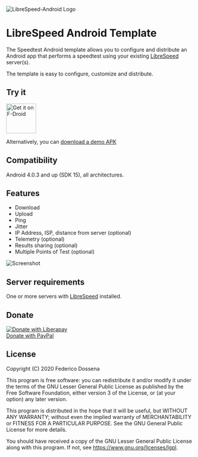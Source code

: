 ![LibreSpeed-Android Logo](https://github.com/adolfintel/speedtest-android/blob/master/.github/Readme-Logo.png?raw=true)
 
# LibreSpeed Android Template
The Speedtest Android template allows you to configure and distribute an Android app that performs a speedtest using your existing [LibreSpeed](https://github.com/librespeed/speedtest) server(s).

The template is easy to configure, customize and distribute.
 
## Try it

[<img src="https://fdroid.gitlab.io/artwork/badge/get-it-on.png"
     alt="Get it on F-Droid"
     height="80">](https://f-droid.org/packages/com.dosse.speedtest/)

Alternatively, you can [download a demo APK](https://downloads.fdossena.com/geth.php?r=speedtest-android-apk)

## Compatibility
Android 4.0.3 and up (SDK 15), all architectures.

## Features
* Download
* Upload
* Ping
* Jitter
* IP Address, ISP, distance from server (optional)
* Telemetry (optional)
* Results sharing (optional)
* Multiple Points of Test (optional)

![Screenshot](https://github.com/librespeed/speedtest-android/blob/master/.github/screenshots.png?raw=true)

## Server requirements
One or more servers with [LibreSpeed](https://github.com/librespeed/speedtest) installed.

## Donate
[![Donate with Liberapay](https://liberapay.com/assets/widgets/donate.svg)](https://liberapay.com/fdossena/donate)  
[Donate with PayPal](https://www.paypal.me/sineisochronic)  

## License
Copyright (C) 2020 Federico Dossena

This program is free software: you can redistribute it and/or modify
it under the terms of the GNU Lesser General Public License as published by
the Free Software Foundation, either version 3 of the License, or
(at your option) any later version.

This program is distributed in the hope that it will be useful,
but WITHOUT ANY WARRANTY; without even the implied warranty of
MERCHANTABILITY or FITNESS FOR A PARTICULAR PURPOSE.  See the
GNU General Public License for more details.

You should have received a copy of the GNU Lesser General Public License
along with this program.  If not, see <https://www.gnu.org/licenses/lgpl>.
